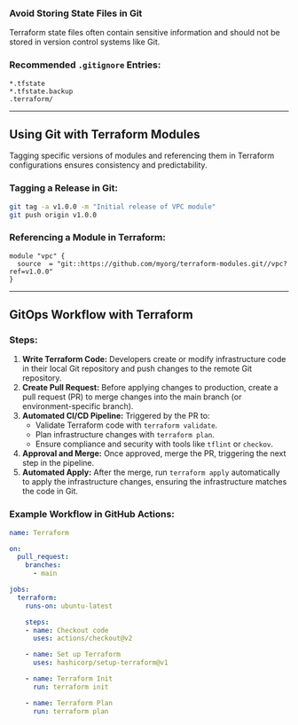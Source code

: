 
### Avoid Storing State Files in Git
Terraform state files often contain sensitive information and should not be stored in version control systems like Git.

### Recommended `.gitignore` Entries:
```plaintext
*.tfstate
*.tfstate.backup
.terraform/
```

---

## Using Git with Terraform Modules
Tagging specific versions of modules and referencing them in Terraform configurations ensures consistency and predictability.

### Tagging a Release in Git:
```bash
git tag -a v1.0.0 -m "Initial release of VPC module"
git push origin v1.0.0
```

### Referencing a Module in Terraform:
```hcl
module "vpc" {
  source  = "git::https://github.com/myorg/terraform-modules.git//vpc?ref=v1.0.0"
}
```

---

## GitOps Workflow with Terraform

### Steps:
1. **Write Terraform Code:** Developers create or modify infrastructure code in their local Git repository and push changes to the remote Git repository.
2. **Create Pull Request:** Before applying changes to production, create a pull request (PR) to merge changes into the main branch (or environment-specific branch).
3. **Automated CI/CD Pipeline:** Triggered by the PR to:
   - Validate Terraform code with `terraform validate`.
   - Plan infrastructure changes with `terraform plan`.
   - Ensure compliance and security with tools like `tflint` or `checkov`.
4. **Approval and Merge:** Once approved, merge the PR, triggering the next step in the pipeline.
5. **Automated Apply:** After the merge, run `terraform apply` automatically to apply the infrastructure changes, ensuring the infrastructure matches the code in Git.

### Example Workflow in GitHub Actions:
```yaml
name: Terraform

on:
  pull_request:
    branches:
      - main

jobs:
  terraform:
    runs-on: ubuntu-latest

    steps:
    - name: Checkout code
      uses: actions/checkout@v2

    - name: Set up Terraform
      uses: hashicorp/setup-terraform@v1

    - name: Terraform Init
      run: terraform init

    - name: Terraform Plan
      run: terraform plan
```
